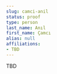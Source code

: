 ```yaml
---
slug: camci-anil
status: proof
type: person
last_name: Anıl
first_name: Çamcı
alias: null
affiliations:
- TBD
---
```


TBD

